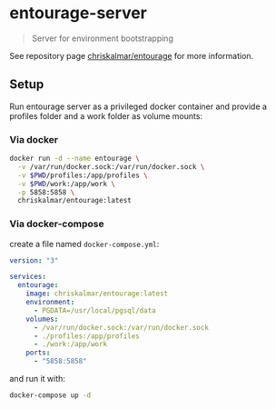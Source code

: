 # entourage-server

> Server for environment bootstrapping

See repository page [chriskalmar/entourage](https://github.com/chriskalmar/entourage) for more information.

## Setup

Run entourage server as a privileged docker container and provide a profiles folder and a work folder as volume mounts:

### Via docker

```sh
docker run -d --name entourage \
  -v /var/run/docker.sock:/var/run/docker.sock \
  -v $PWD/profiles:/app/profiles \
  -v $PWD/work:/app/work \
  -p 5858:5858 \
  chriskalmar/entourage:latest
```

### Via docker-compose

create a file named `docker-compose.yml`:

```yaml
version: "3"

services:
  entourage:
    image: chriskalmar/entourage:latest
    environment:
      - PGDATA=/usr/local/pgsql/data
    volumes:
      - /var/run/docker.sock:/var/run/docker.sock
      - ./profiles:/app/profiles
      - ./work:/app/work
    ports:
      - "5858:5858"

```

and run it with:
```sh
docker-compose up -d
```